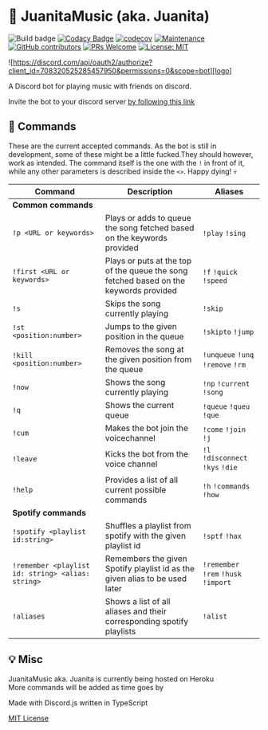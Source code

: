 
# 🎵 JuanitaMusic (aka. Juanita)
![Build badge](https://img.shields.io/github/workflow/status/Angstboksen/JuanitaMusic/Build%20and%20test)
[![Codacy Badge](https://api.codacy.com/project/badge/Grade/6f012ea4b47d45ab88391d2fd7794812)](https://app.codacy.com/gh/Angstboksen/JuanitaMusic?utm_source=github.com&utm_medium=referral&utm_content=Angstboksen/JuanitaMusic&utm_campaign=Badge_Grade)
[![codecov](https://codecov.io/gh/Angstboksen/JuanitaMusic/branch/main/graph/badge.svg)](https://codecov.io/gh/Angstboksen/JuanitaMusic)
[![Maintenance](https://img.shields.io/badge/Maintained%3F-yes-green.svg)](https://GitHub.com/AngstBoksen/JuanitaMusic/graphs/commit-activity)
[![GitHub contributors](https://img.shields.io/github/contributors/Angstboksen/JuanitaMusic.svg)](https://GitHub.com/Angstboksen/JuanitaMusic/graphs/contributors/)
[![PRs Welcome](https://img.shields.io/badge/PRs-welcome-brightgreen.svg?style=flat-square)](https://github.com/Angstboksen/JuanitaMusic/pulls)
[![License: MIT](https://img.shields.io/badge/License-MIT-yellow.svg)](./LICENSE)

![https://discord.com/api/oauth2/authorize?client_id=708320525285457950&permissions=0&scope=bot][logo]

A Discord bot for playing music with friends on discord. 

Invite the bot to your discord server [by following this link](https://discord.com/api/oauth2/authorize?client_id=708320525285457950&permissions=0&scope=bot)

[logo]: https://cdn.discordapp.com/app-icons/708320525285457950/392f659c8b929799b917f0192b872ea5.png?size=512 "Juanita doing her thing"

## 📰 Commands

These are the current accepted commands. As the bot is still in development, some of these might be a little fucked.They should however, work as intended.
The command itself is the one with the `!` in front of it, while any other parameters is described inside the `<>`. Happy dying! 💀

| Command | Description | Aliases |
| --- | --- | --- |
| __Common commands__ |
| `!p <URL or keywords>` | Plays or adds to queue the song fetched based on the keywords provided | `!play` `!sing` |
| `!first <URL or keywords>` | Plays or puts at the top of the queue the song fetched based on the keywords provided | `!f` `!quick` `!speed` |
| `!s` | Skips the song currently playing | `!skip` |
| `!st <position:number>` | Jumps to the given position in the queue | `!skipto` `!jump` |
| `!kill <position:number>` | Removes the song at the given position from the queue | `!unqueue` `!unq` `!remove` `!rm` |
| `!now` | Shows the song currently playing | `!np` `!current` `!song` |
| `!q` | Shows the current queue | `!queue` `!queu` `!que` |
| `!cum` | Makes the bot join the voicechannel | `!come` `!join` `!j` |
| `!leave` | Kicks the bot from the voice channel | `!l` `!disconnect` `!kys` `!die` |
| `!help` | Provides a list of all current possible commands | `!h` `!commands` `!how` | 
| __Spotify commands__ |
| `!spotify <playlist id:string>` | Shuffles a playlist from spotify with the given playlist id | `!sptf` `!hax` |
| `!remember <playlist id: string> <alias: string>` | Remembers the given Spotify playlist id as the given alias to be used later | `!remember` `!rem` `!husk` `!import` |
| `!aliases` | Shows a list of all aliases and their corresponding spotify playlists | `!alist` |



## 💡 Misc

JuanitaMusic aka. Juanita is currently being hosted on Heroku <br>
More commands will be added as time goes by

Made with Discord.js written in TypeScript

[MIT License](./LICENSE)
